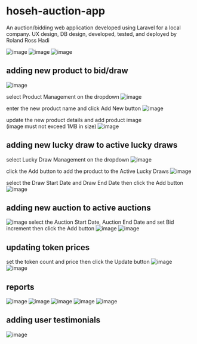 # hoseh-auction-app
An auction/bidding web application developed using Laravel for a local company. UX design, DB design, developed, tested, and deployed by Roland Ross Hadi

![image](https://user-images.githubusercontent.com/65001113/128518623-ec0cd9f4-9088-4249-8f06-9ca4a996db53.png)
![image](https://user-images.githubusercontent.com/65001113/128518656-63c7da46-5aae-4d35-a2b9-12ba9ca80fab.png)
![image](https://user-images.githubusercontent.com/65001113/128518700-b51f8479-c7a3-444f-a3a1-e095cc796d33.png)


## adding	new	product	to	bid/draw

![image](https://user-images.githubusercontent.com/65001113/128504507-5808322d-3125-4a2b-b3d0-20a40fabbd6d.png)

select	Product	Management	on	the	dropdown
![image](https://user-images.githubusercontent.com/65001113/128503444-1d424333-739f-4a65-b40d-166a29f7358a.png)

enter	the	new	product	name	and	click	Add	New	button
![image](https://user-images.githubusercontent.com/65001113/128503490-5c8d7fd8-34dd-43fe-a022-dff7699dc87d.png)

update	the	new	product	details	and	add	product	image	
(image	must	not	exceed	1MB	in	size)
![image](https://user-images.githubusercontent.com/65001113/128503558-fd797656-8b5d-40cb-af1a-9e2883a296ca.png)

## adding	new	lucky	draw	to	active	lucky	draws

select	Lucky	Draw	Management	on	the	dropdown
![image](https://user-images.githubusercontent.com/65001113/128503691-e68c74cc-6123-4013-9c53-48e5c054f69d.png)

click	the	Add	button	to	add	the	product	to	the	Active	Lucky	Draws
![image](https://user-images.githubusercontent.com/65001113/128503718-44fdab5e-d1b6-434c-82fa-646efe6031de.png)

select	the	Draw	Start	Date	and	Draw	End	Date	then	click	the	Add	button
![image](https://user-images.githubusercontent.com/65001113/128503749-c7fa6820-6c5f-4036-b672-6acafab8032b.png)

## adding	new	auction	to	active	auctions

![image](https://user-images.githubusercontent.com/65001113/128504000-85b0c11c-ae9b-4a0d-a09d-c592f5b1cc76.png)
select	the	Auction	Start	Date,	Auction	End	Date	and	set	Bid	increment	then	click	the	Add	button
![image](https://user-images.githubusercontent.com/65001113/128503844-18be9af5-48d3-4ee2-af52-dbe4a4d9419e.png)
![image](https://user-images.githubusercontent.com/65001113/128503927-711899ff-6af6-47c2-83d8-33b900247402.png)

## updating	token	prices

set	the	token	count	and	price	then	click	the	Update		button
![image](https://user-images.githubusercontent.com/65001113/128503964-fabed369-b905-40b5-9d8a-67d4d88b27cb.png)
![image](https://user-images.githubusercontent.com/65001113/128504057-52342779-1b8d-4008-9a44-2e43d07f7a2a.png)

## reports

![image](https://user-images.githubusercontent.com/65001113/128504139-7c092627-26f3-4645-9826-574d894a47c2.png)
![image](https://user-images.githubusercontent.com/65001113/128504173-c04fd12b-8a47-46b9-a693-f0ef202375f0.png)
![image](https://user-images.githubusercontent.com/65001113/128504193-7a4c0360-f028-4944-bb6f-fa7eba94abfa.png)
![image](https://user-images.githubusercontent.com/65001113/128504212-e2c55154-6500-45e5-af1e-b1980e847ab8.png)
![image](https://user-images.githubusercontent.com/65001113/128504240-65f0182e-f7fa-40fc-839b-0d69460e5139.png)


## adding	user testimonials

![image](https://user-images.githubusercontent.com/65001113/128504334-d73263d2-d007-4229-bafd-98971fa8e211.png)

